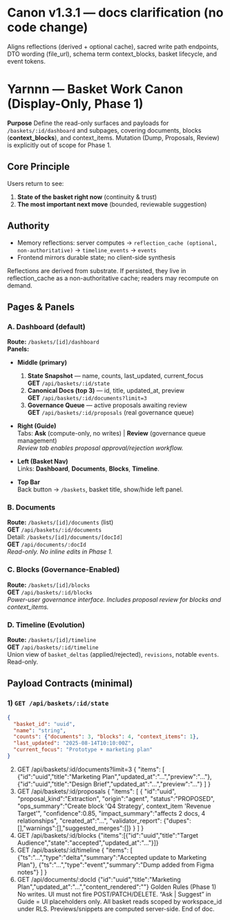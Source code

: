 # Canon v1.3.1 — docs clarification (no code change)
Aligns reflections (derived + optional cache), sacred write path endpoints, DTO wording (file_url), schema term context_blocks, basket lifecycle, and event tokens.

# Yarnnn — Basket Work Canon (Display-Only, Phase 1)

**Purpose**
Define the read-only surfaces and payloads for `/baskets/:id/dashboard` and subpages, covering documents, blocks (**context_blocks**), and context_items. Mutation (Dump, Proposals, Review) is explicitly out of scope for Phase 1.

## Core Principle
Users return to see:
1) **State of the basket right now** (continuity & trust)  
2) **The most important next move** (bounded, reviewable suggestion)

## Authority
- Memory reflections: server computes → `reflection_cache (optional, non-authoritative)` → `timeline_events` → `events`
- Frontend mirrors durable state; no client-side synthesis

Reflections are derived from substrate. If persisted, they live in reflection_cache as a non-authoritative cache; readers may recompute on demand.

## Pages & Panels

### A. Dashboard (default)
**Route:** `/baskets/[id]/dashboard`  
**Panels:**
- **Middle (primary)**
  1. **State Snapshot** — name, counts, last_updated, current_focus  
     **GET** `/api/baskets/:id/state`
  2. **Canonical Docs (top 3)** — id, title, updated_at, preview  
     **GET** `/api/baskets/:id/documents?limit=3`
  3. **Governance Queue** — active proposals awaiting review  
     **GET** `/api/baskets/:id/proposals` (real governance queue)

- **Right (Guide)**  
  Tabs: **Ask** (compute-only, no writes) | **Review** (governance queue management)  
  *Review tab enables proposal approval/rejection workflow.*

- **Left (Basket Nav)**  
  Links: **Dashboard**, **Documents**, **Blocks**, **Timeline**.

- **Top Bar**  
  Back button → `/baskets`, basket title, show/hide left panel.

### B. Documents
**Route:** `/baskets/[id]/documents` (list)  
**GET** `/api/baskets/:id/documents`  
Detail: `/baskets/[id]/documents/[docId]`  
**GET** `/api/documents/:docId`  
*Read-only. No inline edits in Phase 1.*

### C. Blocks (Governance-Enabled)
**Route:** `/baskets/[id]/blocks`  
**GET** `/api/baskets/:id/blocks`  
*Power-user governance interface. Includes proposal review for blocks and context_items.*

### D. Timeline (Evolution)
**Route:** `/baskets/[id]/timeline`  
**GET** `/api/baskets/:id/timeline`  
Union view of `basket_deltas` (applied/rejected), `revisions`, notable `events`. Read-only.

## Payload Contracts (minimal)

### 1) `GET /api/baskets/:id/state`
```json
{
  "basket_id": "uuid",
  "name": "string",
  "counts": {"documents": 3, "blocks": 4, "context_items": 1},
  "last_updated": "2025-08-14T10:10:00Z",
  "current_focus": "Prototype + marketing plan"
}
```
2) GET /api/baskets/:id/documents?limit=3
{
  "items": [
    {"id":"uuid","title":"Marketing Plan","updated_at":"...","preview":"..."},
    {"id":"uuid","title":"Design Brief","updated_at":"...","preview":"..."}
  ]
}
3) GET /api/baskets/:id/proposals
{
  "items": [
    {
      "id":"uuid",
      "proposal_kind":"Extraction",
      "origin":"agent",
      "status":"PROPOSED",
      "ops_summary":"Create block 'Q4 Strategy', context_item 'Revenue Target'",
      "confidence":0.85,
      "impact_summary":"affects 2 docs, 4 relationships",
      "created_at":"...",
      "validator_report": {"dupes":[],"warnings":[],"suggested_merges":[]}
    }
  ]
}
4) GET /api/baskets/:id/blocks
{"items":[{"id":"uuid","title":"Target Audience","state":"accepted","updated_at":"..."}]}
5) GET /api/baskets/:id/timeline
{
  "items": [
    {"ts":"...","type":"delta","summary":"Accepted update to Marketing Plan"},
    {"ts":"...","type":"event","summary":"Dump added from Figma notes"}
  ]
}
6) GET /api/documents/:docId
{"id":"uuid","title":"Marketing Plan","updated_at":"...","content_rendered":"<html or md preview>"}
Golden Rules (Phase 1)
No writes. UI must not fire POST/PATCH/DELETE.
“Ask | Suggest” in Guide = UI placeholders only.
All basket reads scoped by workspace_id under RLS.
Previews/snippets are computed server-side.
End of doc.
